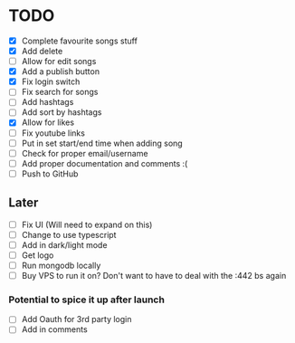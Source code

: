 # TODO
- [x] Complete favourite songs stuff
- [x] Add delete
- [ ] Allow for edit songs
- [x] Add a publish button
- [x] Fix login switch
- [ ] Fix search for songs
- [ ] Add hashtags
- [ ] Add sort by hashtags
- [x] Allow for likes 
- [ ] Fix youtube links
- [ ] Put in set start/end time when adding song
- [ ] Check for proper email/username
- [ ] Add proper documentation and comments :(
- [ ] Push to GitHub

## Later
- [ ] Fix UI (Will need to expand on this)
- [ ] Change to use typescript
- [ ] Add in dark/light mode
- [ ] Get logo
- [ ] Run mongodb locally
- [ ] Buy VPS to run it on? Don't want to have to deal with the :442 bs again

### Potential to spice it up after launch
- [ ] Add Oauth for 3rd party login
- [ ] Add in comments